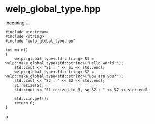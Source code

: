 # welp_global_type.hpp

Incoming ...

    #include <iostream>
    #include <string>
    #include "welp_global_type.hpp"
    
    int main()
    {
        welp::global_type<std::string> S1 = welp::make_global_type<std::string>("Hello world!");
        std::cout << "S1 : " << S1 << std::endl;
        welp::global_type<std::string> S2 = welp::make_global_type<std::string>("How are you?");
        std::cout << "S2 : " << S2 << std::endl;
        S1.resize(5);
        std::cout << "S1 resized to 5, so S2 : " << S2 << std::endl;
        
        std::cin.get();
        return 0;
    }
a
